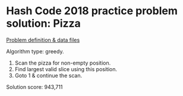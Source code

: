 # Hash Code 2018 practice problem solution: Pizza

[Problem definition & data files](https://bytefreaks.net/google/practice-problem-for-google-hash-code-2018)

Algorithm type: greedy. 
1. Scan the pizza for non-empty position.
2. Find largest valid slice using this position.
3. Goto 1 & continue the scan.

Solution score: 943,711 
